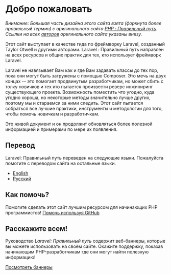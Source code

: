 # Добро пожаловать

_Внимание: Большая часть дизайна этого сайта взята (форкнута более правильный термин) с оригинального сайта [PHP : Правильный путь](http://www.phptherightway.com/). Ссылки на всех [авторов](https://github.com/codeguy/php-the-right-way/graphs/contributors) оригинального сайта указаны внизу._

Этот сайт выступает в качестве гида по фреймворку Laravel, созданный Taylor Otwell и другими авторами. Laravel : Правильный путь направлен на всех ресурсов и общих практик для тех, кто использует фреймворк Laravel.

Laravel не навязывает Вам как и где Вам задавать классы до тех пор, пока они могут быть загружены с помощью Composer. Это мечь на двух концах -- это помогает продвинутым разработчикам, но может сбить с толку новичков и тех кто пытается произвести реверс инжиниринг существующего проекта. Возможность поместить что угодно, куда угодно хороша, но некоторые методы значительно лучше других, поэтому мы и стараемся за ними следить. Этот сайт пытается собраться все лучшие практики, инструменты и методологии для того, чтобы помочь новичкам и разработичкам.

Это живой документ и он продолжит обновляться более полезной информацией и примерами по мере их появления.

## Перевод

Laravel: Правильный путь переведен на следующие языки. Пожалуйста помогите с переводом сайта на остальные языки.

* [English](http://www.laraveltherightway.com)
* [Русский](http://ru.laraveltherightway.com)


## Как помочь?

Помогите сделать этот сайт лучшим ресурсом для начинающих PHP программистов! [Помочь используя GitHub][1]

## Расскажите всем!

Руководство _Laravel: Правильный путь_ содержит веб-баннеры, которые вы можете использовать на своём сайте. Окажите поддержку, показав начинающим PHP-разработчикам где они могут найти полезную информацию!

[Посмотреть баннеры][2]

[1]: https://github.com/laraveltherightway/laraveltherightway.github.io
[2]: /banners.html
